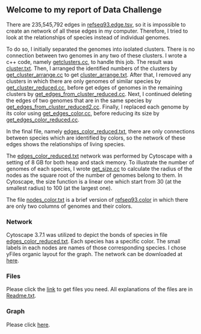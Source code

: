 ## Welcome to my report of Data Challenge

There are 235,545,792 edges in [refseq93.edge.tsv](http://biovis.net/2019/biovisChallenges_vis/), so it is impossible to create an network of all these edges in my computer. Therefore, I tried to look at the relationships of species instead of individual genomes.

To do so, I initially separated the genomes into isolated clusters. There is no connection between two genomes in any two of these clusters. I wrote a c++ code, namely [getclusters.cc](https://texastechuniversity-my.sharepoint.com/:u:/g/personal/bao_d_nguyen_ttu_edu/EWlz7NvZdhlGvrDChUfzqxQBvuhx7HGFjwvnUog0Rcs11A?e=fre6N8), to handle this job. The result was [cluster.txt](https://texastechuniversity-my.sharepoint.com/:t:/g/personal/bao_d_nguyen_ttu_edu/EZK8MQoEiNpOmKbLYLqN0JEBy7BMGO1VSGQFfp0NYfHtVg?e=RDAQK8).
Then, I arranged the identified numbers of the clusters by [get_cluster_arrange.cc](https://texastechuniversity-my.sharepoint.com/:u:/g/personal/bao_d_nguyen_ttu_edu/EdU3YGh3qMBOiuVdYrYj_m8BUXOdcTNtETi0CQSwih1WZg?e=jUbxOn) to get [cluster_arrange.txt](https://texastechuniversity-my.sharepoint.com/:t:/g/personal/bao_d_nguyen_ttu_edu/EdxAjyHmqNdNvpTHwZUthbIBgYAYFn7ouvLmAXmweQjyKQ?e=HexNVD).
After that, I removed any clusters in which there are only genomes of similar species by [get_cluster_reduced.cc](https://texastechuniversity-my.sharepoint.com/:u:/g/personal/bao_d_nguyen_ttu_edu/EcpxQdbYY-BHgq0o361hp4MBTlfY-lo_NAB564U7tPE6Zg?e=ygn6Oe), before get edges of genomes in the remaining clusters by [get_edges_from_cluster_reduced.cc](https://texastechuniversity-my.sharepoint.com/:u:/g/personal/bao_d_nguyen_ttu_edu/Efp55P7GLCJFoLXQRCbDXeEB5-BZd8bMlRCFvU9FniEmTA?e=2Nr9ga).
Next, I continued deleting the edges of two genomes that are in the same species by [get_edges_from_cluster_reduced2.cc](https://texastechuniversity-my.sharepoint.com/:u:/g/personal/bao_d_nguyen_ttu_edu/EaenyvpU0StCi5fII_BLya8ByxyXfDbjBT0UXCu54AnzsA?e=FBOR29).
Finally, I replaced each genome by its color using [get_edges_color.cc](https://texastechuniversity-my.sharepoint.com/:u:/g/personal/bao_d_nguyen_ttu_edu/EVlM9srPUj1CqKb982SsKygBLlmrZQewchpcyiACndxzkA?e=6aNyeC), before reducing its size by [get_edges_color_reduced.cc](https://texastechuniversity-my.sharepoint.com/:u:/g/personal/bao_d_nguyen_ttu_edu/EYWYBlSNRfBImO9o72c2wR8B5234xsDJuFMET4rFwUcaNg?e=m5225a).

In the final file, namely [edges_color_reduced.txt](https://texastechuniversity-my.sharepoint.com/:t:/g/personal/bao_d_nguyen_ttu_edu/EVKf4KS8Kt5IsIJcieZ1sHsB0hM9n3sZojnR3epEcn6Cuw?e=G94auG), there are only connections between species which are identified by colors, so the network of these edges shows the relationships of living species.

The [edges_color_reduced.txt](https://texastechuniversity-my.sharepoint.com/:t:/g/personal/bao_d_nguyen_ttu_edu/EVKf4KS8Kt5IsIJcieZ1sHsB0hM9n3sZojnR3epEcn6Cuw?e=G94auG) network was performed by Cytoscape with a setting of 8 GB for both heap and stack memory. To illustrate the number of genomes of each species, I wrote [get_size.cc](https://texastechuniversity-my.sharepoint.com/:u:/g/personal/bao_d_nguyen_ttu_edu/EXB-WaItF3VDnvk_cZNxtv4Bf8lGTRwNUUz4uTnaQ9y3Iw?e=bcYw6b) to calculate the radius of the nodes as the square root of the number of genomes belong to them. In Cytoscape, the size function is a linear one which start from 30 (at the smallest radius) to 100 (at the largest one).

The file [nodes_color.txt](https://texastechuniversity-my.sharepoint.com/:t:/g/personal/bao_d_nguyen_ttu_edu/ERBC4MW-TIFLhuZQTUjOEQUBMSZMgXM8h-mo5hfpriR31A?e=67SESP) is a brief version of [refseq93.color](http://biovis.net/2019/biovisChallenges_vis/) in which there are only two columns of genomes and their colors.

### Network

Cytoscape 3.7.1 was utilized to depict the bonds of species in file [edges_color_reduced.txt](https://texastechuniversity-my.sharepoint.com/:t:/g/personal/bao_d_nguyen_ttu_edu/EVKf4KS8Kt5IsIJcieZ1sHsB0hM9n3sZojnR3epEcn6Cuw?e=G94auG0). Each species has a specific color. The small labels in each nodes are names of those corresponding species. I chose yFiles organic layout for the graph. The network can be downloaded at [here](https://texastechuniversity-my.sharepoint.com/:u:/g/personal/bao_d_nguyen_ttu_edu/ERpt_fAdBmNCtQwZSb5wgzIBHEslFaQef8AwHuQYuyc1lw?e=YQEPqP).

### Files

Please click the [link](https://texastechuniversity-my.sharepoint.com/:f:/g/personal/bao_d_nguyen_ttu_edu/Euvk6RlFLGtAmCsQf_T8LwwBj59n8T3QBTMC7905Eb3tDg?e=t1KnOz) to get files you need. All explanations of the files are in [Readme.txt](https://texastechuniversity-my.sharepoint.com/:t:/g/personal/bao_d_nguyen_ttu_edu/EWQCaTIkVLFAlM2vv_9My0IBu82Mk-j1DeItixWLeryAtQ?e=zeowZr). 

### Graph

Please click [here](https://texastechuniversity-my.sharepoint.com/:i:/g/personal/bao_d_nguyen_ttu_edu/EcQ3z_BYK9tBp12g_gR2UIIBUklThxGLY825gfSVCVN8BA?e=fAapmZ).